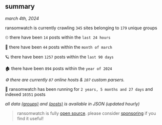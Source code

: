 
## summary
_march 4th, 2024_

ransomwatch is currently crawling `345` sites belonging to `179` unique groups

⏲ there have been `14` posts within the `last 24 hours`

🦈 there have been `44` posts within the `month of march`

🪐 there have been `1257` posts within the `last 90 days`

🏚 there have been `894` posts within the `year of 2024`

_⚙️ there are currently `87` online hosts & `107` custom parsers._

🦕 ransomwatch has been running for `2 years, 5 months and 27 days` and indexed `10351` posts

_all data  [(groups)](http://ransomwhat.telemetry.ltd/groups) and [(posts)](http://ransomwhat.telemetry.ltd/posts) is available in JSON (updated hourly)_

> ransomwatch is fully [open source](https://github.com/joshhighet/ransomwatch#ransomwatch--). please consider [sponsoring](https://github.com/sponsors/joshhighet) if you find it useful!
